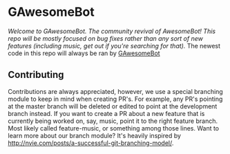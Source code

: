 # GAwesomeBot

*Welcome to GAwesomeBot. The community revival of AwesomeBot! This repo will be mostly focused on bug fixes rather than any sort of new features (including music, get out if you're searching for that).*
The newest code in this repo will always be ran by [GAwesomeBot](https://bot.gilbertgobbels.xyz:8008)

## Contributing
Contributions are always appreciated, however, we use a special branching module to keep in mind when creating PR's. For example, any PR's pointing at the master branch will be deleted or edited to point at the development branch instead. If you want to create a PR about a new feature that is currently being worked on, say, music, point it to the right feature branch. Most likely called feature-music, or something among those lines. Want to learn more about our branch module? It's heavily inspired by http://nvie.com/posts/a-successful-git-branching-model/.
